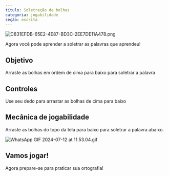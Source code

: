 ```yaml
---
título: Soletração de bolhas
categoria: jogabilidade
seção: escrita
---
```

![C831EFDB-65E2-4E87-BD3C-2EE7DE11A478.png](https://help.Studycat.com/hc/article_attachments/34786813307289)

Agora você pode aprender a soletrar as palavras que aprendeu!

## Objetivo

Arraste as bolhas em ordem de cima para baixo para soletrar a palavra

## Controles

Use seu dedo para arrastar as bolhas de cima para baixo

## Mecânica de jogabilidade

Arraste as bolhas do topo da tela para baixo para soletrar a palavra abaixo.

![WhatsApp GIF 2024-07-12 at 11.53.04.gif](https://help.Studycat.com/hc/article_attachments/34964575773977)

## Vamos jogar!

Agora prepare-se para praticar sua ortografia!